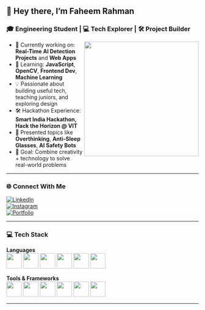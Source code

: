 ## 👋 Hey there, I’m Faheem Rahman

### 🎓 Engineering Student | 💻 Tech Explorer | 🛠️ Project Builder

<img align="right" src="https://media.giphy.com/media/qgQUggAC3Pfv687qPC/giphy.gif" width="300" />

- 🔭 Currently working on: **Real-Time AI Detection Projects** and **Web Apps**
- 🌱 Learning: **JavaScript**, **OpenCV**, **Frontend Dev**, **Machine Learning**
- 💡 Passionate about building useful tech, teaching juniors, and exploring design
- 🛠️ Hackathon Experience: **Smart India Hackathon, Hack the Horizon @ VIT**
- 🎤 Presented topics like **Overthinking**, **Anti-Sleep Glasses**, **AI Safety Bots**
- 🎯 Goal: Combine creativity + technology to solve real-world problems

---

### 🌐 Connect With Me

[![LinkedIn](https://img.shields.io/badge/LinkedIn-%230077B5.svg?style=for-the-badge&logo=linkedin&logoColor=white)](https://www.linkedin.com/)  
[![Instagram](https://img.shields.io/badge/Instagram-%23E4405F.svg?style=for-the-badge&logo=instagram&logoColor=white)](https://www.instagram.com/)  
[![Portfolio](https://img.shields.io/badge/Portfolio-000000?style=for-the-badge&logo=About.me&logoColor=white)](#)  

---

### 💻 Tech Stack

**Languages**  
<img src="https://img.icons8.com/color/48/python.png" width="40"/> 
<img src="https://img.icons8.com/color/48/c-programming.png" width="40"/>
<img src="https://img.icons8.com/color/48/c-plus-plus-logo.png" width="40"/> 
<img src="https://img.icons8.com/color/48/javascript.png" width="40"/>
<img src="https://img.icons8.com/color/48/html-5--v1.png" width="40"/> 
<img src="https://img.icons8.com/color/48/css3.png" width="40"/>

**Tools & Frameworks**  
<img src="https://img.icons8.com/color/48/react-native.png" width="40"/> 
<img src="https://img.icons8.com/color/48/bootstrap.png" width="40"/> 
<img src="https://img.icons8.com/color/48/figma--v1.png" width="40"/> 
<img src="https://img.icons8.com/color/48/adobe-xd.png" width="40"/> 
<img src="https://img.icons8.com/fluency/48/github.png" width="40"/> 
<img src="https://img.icons8.com/color/48/visual-studio-code-2019.png" width="40"/>

---
